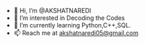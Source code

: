- 👋 Hi, I’m @AKSHATNAREDI
- 👀 I’m interested in Decoding the Codes
- 🌱 I’m currently learning Python,C++,SQL.
- 📫 Reach me at akshatnaredi05@gmail.com

<!---
AKSHATNAREDI/AKSHATNAREDI is a ✨ special ✨ repository because its `README.md` (this file) appears on your GitHub profile.
You can click the Preview link to take a look at your changes.
--->
